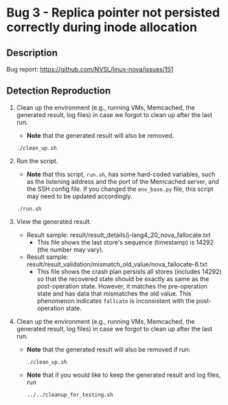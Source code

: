 # Bug 3 - Replica pointer not persisted correctly during inode allocation

## Description

Bug report: https://github.com/NVSL/linux-nova/issues/151

## Detection Reproduction

1. Clean up the environment (e.g., running VMs, Memcached, the generated result, log files) in case we forgot to clean up after the last run.
    - **Note** that the generated result will also be removed.
    ```shell
    ./clean_up.sh
    ```

2. Run the script.
    - **Note** that this script, `run.sh`, has some hard-coded variables, such as the listening address and the port of the Memcached server, and the SSH config file. If you changed the `env_base.py` file, this script may need to be updated accordingly.
    ```shell
    ./run.sh
    ```

3. View the generated result.
    - Result sample: result/result_details/j-lang4_20_nova_fallocate.txt
        - This file shows the last store's sequence (timestamp) is 14292 (the number may vary).
    - Result sample: result/result_validation/mismatch_old_value/nova_fallocate-6.txt
        - This file shows the crash plan persists all stores (includes 14292) so that the recovered state should be exactly as same as the post-operation state. However, it matches the pre-operation state and has data that mismatches the old value. This phenomenon indicates `fallcate` is inconsistent with the post-operation state.

4. Clean up the environment (e.g., running VMs, Memcached, the generated result, log files) in case we forgot to clean up after the last run.
    - **Note** that the generated result will also be removed if run:
        ```shell
        ./clean_up.sh
        ```
    - **Note** that if you would like to keep the generated result and log files, run
        ```shell
        ../../cleanup_for_testing.sh
        ```

